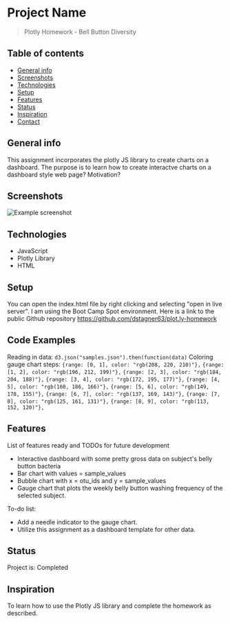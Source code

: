 
# Project Name
> Plotly Homework - Bell Button Diversity

## Table of contents
* [General info](#general-info)
* [Screenshots](#screenshots)
* [Technologies](#technologies)
* [Setup](#setup)
* [Features](#features)
* [Status](#status)
* [Inspiration](#inspiration)
* [Contact](#contact)

## General info
This assignment incorporates the plotly JS library to create charts on a dashboard. The purpose is to learn how to create interactve charts on a dashboard style web page? Motivation?

## Screenshots
![Example screenshot](./Images/dashboard_part1.png)

## Technologies
* JavaScript
* Plotly Library
* HTML

## Setup
You can open the index.html file by right clicking and selecting "open in live server". I am using the Boot Camp Spot environment. Here is a link to the public Github repository https://github.com/dstagner63/plot.ly-homework 

## Code Examples
Reading in data:
`d3.json("samples.json").then(function(data)`
Coloring gauge chart steps:
`{range: [0, 1], color: "rgb(208, 220, 210)"},`
`{range: [1, 2], color: "rgb(196, 212, 199)"},`
`{range: [2, 3], color: "rgb(184, 204, 188)"},`
`{range: [3, 4], color: "rgb(172, 195, 177)"},`
`{range: [4, 5], color: "rgb(160, 186, 166)"},`
`{range: [5, 6], color: "rgb(149, 178, 155)"},`
`{range: [6, 7], color: "rgb(137, 169, 143)"},`
`{range: [7, 8], color: "rgb(125, 161, 131)"},`
`{range: [8, 9], color: "rgb(113, 152, 120)"},`

## Features
List of features ready and TODOs for future development
* Interactive dashboard with some pretty gross data on subject's belly button bacteria
* Bar chart with values = sample_values
* Bubble chart with x = otu_ids and y = sample_values
* Gauge chart that plots the weekly belly button washing frequency of the selected subject.

To-do list:
* Add a needle indicator to the gauge chart.
* Utilize this assignment as a dashboard template for other data.

## Status
Project is: Completed

## Inspiration
To learn how to use the Plotly JS library and complete the homework as described.


